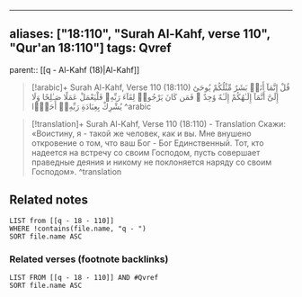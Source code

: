 
---
aliases: ["18:110", "Surah Al-Kahf, verse 110", "Qur'an 18:110"]
tags: Qvref
---

parent:: [[q - Al-Kahf (18)|Al-Kahf]]

> [!arabic]+ Surah Al-Kahf, Verse 110 (18:110)
> <span class="quran-arabic">قُلْ إِنَّمَآ أَنَا۠ بَشَرٌ مِّثْلُكُمْ يُوحَىٰٓ إِلَىَّ أَنَّمَآ إِلَـٰهُكُمْ إِلَـٰهٌ وَٰحِدٌ ۖ فَمَن كَانَ يَرْجُوا۟ لِقَآءَ رَبِّهِۦ فَلْيَعْمَلْ عَمَلًا صَـٰلِحًا وَلَا يُشْرِكْ بِعِبَادَةِ رَبِّهِۦٓ أَحَدًۢا</span>
^arabic

> [!translation]+ Surah Al-Kahf, Verse 110 (18:110) - Translation
> Скажи: «Воистину, я - такой же человек, как и вы. Мне внушено откровение о том, что ваш Бог - Бог Единственный. Тот, кто надеется на встречу со своим Господом, пусть совершает праведные деяния и никому не поклоняется наряду со своим Господом».
^translation



## Related notes
```dataview
LIST from [[q - 18 - 110]]
WHERE !contains(file.name, "q - ")
SORT file.name ASC
```

### Related verses (footnote backlinks)
```dataview
LIST FROM [[q - 18 - 110]] AND #Qvref
SORT file.name ASC
```

